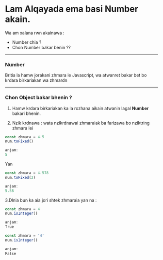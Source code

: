 # Lam Alqayada ema basi **Number** akain.

Wa am xalana rwn akainawa :

* Number chia ?
* Chon Number bakar benin ??
-----------------------------------------------

### Number
Britia la hamw jorakani zhmara le Javascript, wa atwanret bakar bet bo krdara birkariakan wa zhmardn

------------------------------------
### Chon Object bakar bhenin ?

1. Hamw krdara birkariakan ka la rozhana aikain atwanin lagal **Number** bakari bhenin.

2. Nzik krdnawa : wata nzikrdnawai zhmaraiak ba farizawa bo nziktring zhmara lei

  ```javascript
  const zhmara = 4.5
  num.toFixed()
  
  anjam:
  5
  ```
  Yan

  ```javascript
  const zhmara = 4.578
  num.toFixed(2)
  
  anjam:
  5.58
  ```

3.Dlnia bun ka aia jori shtek zhmaraia yan na :

  ```javascript
  const zhmara = 4
  num.isInteger()
  
  anjam:
  True

  const zhmara = '4'
  num.isInteger()
  
  anjam:
  False
  ```